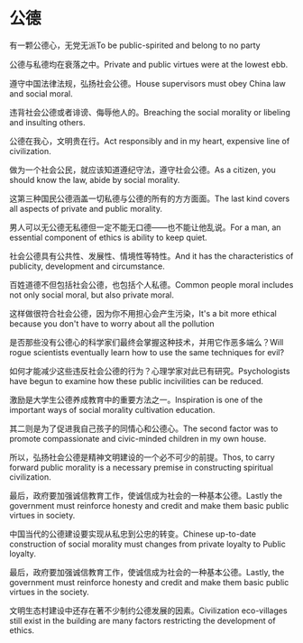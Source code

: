 # 公德

<p><span class="chinese">有一颗公德心，无党无派</span><span class="english">To be public-spirited and belong to no party</span></p>

<p><span class="chinese">公德与私德均在衰落之中。</span><span class="english">Private and public virtues were at the lowest ebb.</span></p>

<p><span class="chinese">遵守中国法律法规，弘扬社会公德。</span><span class="english">House supervisors must obey China law and social moral.</span></p>

<p><span class="chinese">违背社会公德或者诽谤、侮辱他人的。</span><span class="english">Breaching the social morality or libeling and insulting others.</span></p>

<p><span class="chinese">公德在我心，文明贵在行。</span><span class="english">Act responsibly and in my heart, expensive line of civilization.</span></p>

<p><span class="chinese">做为一个社会公民，就应该知道遵纪守法，遵守社会公德。</span><span class="english">As a citizen, you should know the law, abide by social morality.</span></p>

<p><span class="chinese">这第三种国民公德涵盖一切私德与公德的所有的方方面面。</span><span class="english">The last kind covers all aspects of private and public morality.</span></p>

<p><span class="chinese">男人可以无公德无私德但一定不能无口德——也不能让他乱说。</span><span class="english">For a man, an essential component of ethics is ability to keep quiet.</span></p>

<p><span class="chinese">社会公德具有公共性、发展性、情境性等特性。</span><span class="english">And it has the characteristics of publicity, development and circumstance.</span></p>

<p><span class="chinese">百姓道德不但包括社会公德，也包括个人私德。</span><span class="english">Common people moral includes not only social moral, but also private moral.</span></p>

<p><span class="chinese">这样做很符合社会公德，因为你不用担心会产生污染，</span><span class="english">It's a bit more ethical because you don't have to worry about all the pollution</span></p>

<p><span class="chinese">是否那些没有公德心的科学家们最终会掌握这种技术，并用它作恶多端么？</span><span class="english">Will rogue scientists eventually learn how to use the same techniques for evil?</span></p>

<p><span class="chinese">如何才能减少这些违反社会公德的行为？心理学家对此已有研究。</span><span class="english">Psychologists have begun to examine how these public incivilities can be reduced.</span></p>

<p><span class="chinese">激励是大学生公德养成教育中的重要方法之一。</span><span class="english">Inspiration is one of the important ways of social morality cultivation education.</span></p>

<p><span class="chinese">其二则是为了促进我自己孩子的同情心和公德心。</span><span class="english">The second factor was to promote compassionate and civic-minded children in my own house.</span></p>

<p><span class="chinese">所以，弘扬社会公德是精神文明建设的一个必不可少的前提。</span><span class="english">Thos, to carry forward public morality is a necessary premise in constructing spiritual civilization.</span></p>

<p><span class="chinese">最后，政府要加强诚信教育工作，使诚信成为社会的一种基本公德。</span><span class="english">Lastly the government must reinforce honesty and credit and make them basic public virtues in society.</span></p>

<p><span class="chinese">中国当代的公德建设要实现从私忠到公忠的转变。</span><span class="english">Chinese up-to-date construction of social morality must changes from private loyalty to Public loyalty.</span></p>

<p><span class="chinese">最后，政府要加强诚信教育工作，使诚信成为社会的一种基本公德。</span><span class="english">Lastly, the government must reinforce honesty and credit and make them basic public virtues in the society.</span></p>

<p><span class="chinese">文明生态村建设中还存在著不少制约公德发展的因素。</span><span class="english">Civilization eco-villages still exist in the building are many factors restricting the development of ethics.</span></p>


